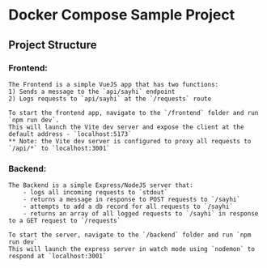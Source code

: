# Docker Compose Sample Project

## Project Structure

### Frontend: 
	The Frontend is a simple VueJS app that has two functions:
	1) Sends a message to the `api/sayhi` endpoint
	2) Logs requests to `api/sayhi` at the `/requests` route

	To start the frontend app, navigate to the `/frontend` folder and run `npm run dev`.
	This will launch the Vite dev server and expose the client at the default address - `localhost:5173`
	** Note: the Vite dev server is configured to proxy all requests to `/api/*` to `localhost:3001`

### Backend:
	The Backend is a simple Express/NodeJS server that:
		- logs all incoming requests to `stdout`
		- returns a message in response to POST requests to `/sayhi`
		- attempts to add a db record for all requests to `/sayhi`
		- returns an array of all logged requests to `/sayhi` in response to a GET request to `/requests`
	
	To start the server, navigate to the `/backend` folder and run `npm run dev`
	This will launch the express server in watch mode using `nodemon` to respond at `localhost:3001`
